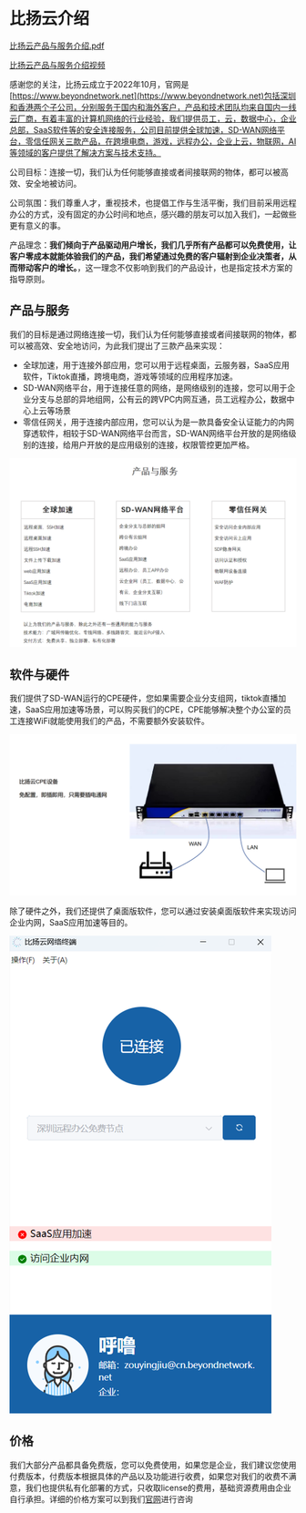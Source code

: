 # 比扬云介绍

[比扬云产品与服务介绍.pdf](./比扬云产品与服务介绍.pdf)

[比扬云产品与服务介绍视频](https://www.bilibili.com/video/BV1Cx8ZeKEuy/)

感谢您的关注，比扬云成立于2022年10月，官网是[https://www.beyondnetwork.net](https://www.beyondnetwork.net)包括深圳和香港两个子公司，分别服务于国内和海外客户，产品和技术团队均来自国内一线云厂商，有着丰富的计算机网络的行业经验，我们提供员工，云，数据中心，企业总部，SaaS软件等的安全连接服务，公司目前提供全球加速，SD-WAN网络平台，零信任网关三款产品，在跨境电商，游戏，远程办公，企业上云，物联网，AI等领域的客户提供了解决方案与技术支持。

公司目标：连接一切，我们认为任何能够直接或者间接联网的物体，都可以被高效、安全地被访问。

公司氛围：我们尊重人才，重视技术，也提倡工作与生活平衡，我们目前采用远程办公的方式，没有固定的办公时间和地点，感兴趣的朋友可以加入我们，一起做些更有意义的事。

产品理念：**我们倾向于产品驱动用户增长，我们几乎所有产品都可以免费使用，让客户零成本就能体验我们的产品，我们希望通过免费的客户辐射到企业决策者，从而带动客户的增长。**，这一理念不仅影响到我们的产品设计，也是指定技术方案的指导原则。

## 产品与服务

我们的目标是通过网络连接一切，我们认为任何能够直接或者间接联网的物体，都可以被高效、安全地访问，为此我们提出了三款产品来实现：

- 全球加速，用于连接外部应用，您可以用于远程桌面，云服务器，SaaS应用软件，Tiktok直播，跨境电商，游戏等领域的应用程序加速。
- SD-WAN网络平台，用于连接任意的网络，是网络级别的连接，您可以用于企业分支与总部的异地组网，公有云的跨VPC内网互通，员工远程办公，数据中心上云等场景
- 零信任网关，用于连接内部应用，您可以认为是一款具备安全认证能力的内网穿透软件，相较于SD-WAN网络平台而言，SD-WAN网络平台开放的是网络级别的连接，给用户开放的是应用级别的连接，权限管控更加严格。


![alt text](image-7.png)

## 软件与硬件

我们提供了SD-WAN运行的CPE硬件，您如果需要企业分支组网，tiktok直播加速，SaaS应用加速等场景，可以购买我们的CPE，CPE能够解决整个办公室的员工连接WiFi就能使用我们的产品，不需要额外安装软件。

![alt text](image-8.png)

除了硬件之外，我们还提供了桌面版软件，您可以通过安装桌面版软件来实现访问企业内网，SaaS应用加速等目的。

![alt text](image-9.png)

## 价格

我们大部分产品都具备免费版，您可以免费使用，如果您是企业，我们建议您使用付费版本，付费版本根据具体的产品以及功能进行收费，如果您对我们的收费不满意，我们也提供私有化部署的方式，只收取license的费用，基础资源费用由企业自行承担。详细的价格方案可以到我们[官网](https://www.beyondnetwork.net)进行咨询

